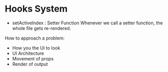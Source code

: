 # Hooks System

- setActiveIndex : Setter Function
  Whenever we call a setter function, the whole file gets re-rendered.

How to approach a problem:

- How you the UI to look
- UI Architecture
- Movement of props
- Render of output
